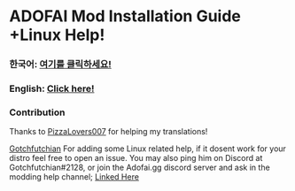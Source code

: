 
# ADOFAI Mod Installation Guide +Linux Help!
### 한국어: [여기를 클릭하세요!](./kor/main.md)
### English: [Click here!](./eng/main.md)

### Contribution

Thanks to [PizzaLovers007](https://github.com/PizzaLovers007) for helping my translations!

[Gotchfutchian](https://github.com/Gotchfutchian) For adding some Linux related help, if it dosent work for your distro feel free to open an issue. You may also ping him on Discord at Gotchfutchian#2128, or join the Adofai.gg discord server and ask in the modding help channel; [Linked Here](https://discord.gg/3QrTehqp55)
